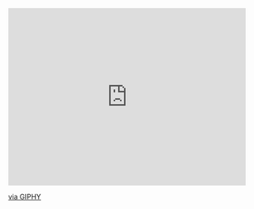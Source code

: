 <iframe src="https://giphy.com/embed/UcK7JalnjCz0k" width="480" height="360" frameBorder="0" class="giphy-embed" allowFullScreen></iframe><p><a href="https://giphy.com/gifs/coding-programming-hackny-UcK7JalnjCz0k">via GIPHY</a></p>
